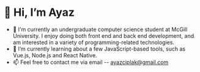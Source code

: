 # 👋 Hi, I’m Ayaz
- 👀 I'm currently an undergraduate computer science student at McGill University. I enjoy doing both front end and back end development, and am interested in a variety of programming-related technologies. 
- 🌱 I’m currently learning about a few JavaScript-based tools, such as Vue.js, Node.js and React Native.  
- 📫 Feel free to contact me via email -- ayazciplak@gmail.com

<!---
AyazCiplak/AyazCiplak is a ✨ special ✨ repository because its `README.md` (this file) appears on your GitHub profile.
You can click the Preview link to take a look at your changes.
--->

